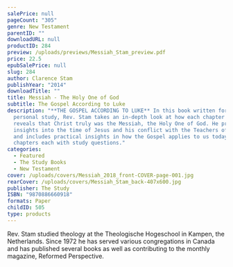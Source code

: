 ```yaml
---
salePrice: null
pageCount: "305"
genre: New Testament
parentID: ""
downloadURL: null
productID: 284
preview: /uploads/previews/Messiah_Stam_preview.pdf
price: 22.5
epubSalePrice: null
slug: 284
author: Clarence Stam
publishYear: "2014"
downloadTitle: ""
title: Messiah - The Holy One of God
subtitle: The Gospel According to Luke
description: "**THE GOSPEL ACCORDING TO LUKE** In this book written for group or
  personal study, Rev. Stam takes an in-depth look at how each chapter of Luke
  reveals that Christ truly was the Messiah, the Holy One of God. He provides
  insights into the time of Jesus and his conflict with the Teachers of the Law
  and includes practical insights in how the Gospel applies to us today. 24
  chapters each with study questions."
categories:
  - Featured
  - The Study Books
  - New Testament
cover: /uploads/covers/Messiah_2018_front-COVER-page-001.jpg
rearCover: /uploads/covers/Messiah_Stam_back-407x600.jpg
publisher: The Study
ISBN: "9870886660918"
formats: Paper
childID: 505
type: products
---
```

Rev. Stam studied theology at the Theologische Hogeschool in Kampen, the Netherlands. Since 1972 he has served various congregations in Canada and has published several books as well as contributing to the monthly magazine, Reformed Perspective.